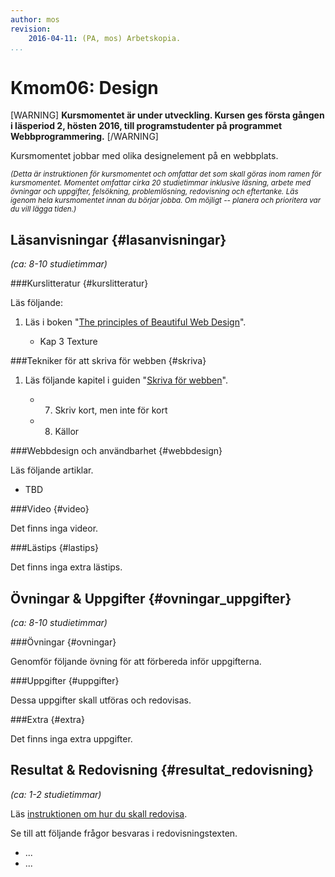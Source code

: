 ```yaml
---
author: mos
revision:
    2016-04-11: (PA, mos) Arbetskopia.
...
```

Kmom06: Design
====================================

[WARNING]
**Kursmomentet är under utveckling. Kursen ges första gången i läsperiod 2, hösten 2016, till programstudenter på programmet Webbprogrammering.**
[/WARNING]

Kursmomentet jobbar med olika designelement på en webbplats.

<!-- 
Bygg ett par teman. Något eget och något baserat på Bootstrap (elle rmotsvarande).

(Olika språk, anpassa med int/loc) 

(Användbarhet)

(Licens och rättigheter)

(Cookis, lagar)

Golden ratio.

-->

<!-- 
Verktyg GIMP, inkscape.

Shortcode för FIGURE.

Responsiva bilder

Egna foton kontra fototjänster

Google pagespeed och optimering av bilder (verktyg för kolla bilder/optimera).

Fotoblog?

LESS för att visa bilder.

-->



<!--
SEO, beginners guide.

Microformats.

GA & Webadmin tools.

Verktyg för att kontrollera SEO.


https://design.google.com/ ?


Visa undermenyerna på menyn.

Välj x webbplatser att undersöka. Förklara varför du valde dem.
Början på rapporten.



2. Mer

Introduktion till SEO
(SSL http://www.jajja.com/jajja-magazine/fordjupning-betydelsen-av-https/)

Lag:
http://www.jajja.com/jajja-magazine/kaklagens-framtid/


3. Mäta

Verktyg för att mäta SEO.

Sätt upp egen site och börja mäta SEO.
GA
Bings motsvarighet
Google webbmaster

* Googles guide

> Talande webläsare
> Lagar om webben
> Forskning inom användbarhet
> Översikt av W3Cs arbete


4. Usablity undersökning ala Wellness.

Läsanvisningar till: (write content for multidevice)
https://developers.google.com/web/fundamentals/design-and-ui/content/?hl=en





###Att mäta hur optimerad en webbplats är {#optimerad}

1. Kika snabbt på verktygen är [YSlow](http://yslow.org/) och [Google Pagespeed](https://developers.google.com/speed/pagespeed/) som mäter hur optimerad en webbplats är. Du kommer använda dess verktygen i en av uppgifterna.

-->


<!--
Designa webbplats utifrån bild.

(Olika typer av webbplatser kontra olika design).

Ikoner. FontAwesome.

Spritemap.

Texturer (?)

Whitespace.

(Flexbox)

(Funktionsanpassad webbplats)

(Integrera social media, SEO strategi)

bootstrap (eller annat)

-->

<!--more-->

<!--
**BILD**

[FIGURE src=/image/snapht14/python-marvin2.png?w=w2 caption="Marvin skall nu lära sig lite mer och få en bättre struktur."]
-->

<small>*(Detta är instruktionen för kursmomentet och omfattar det som skall göras inom ramen för kursmomentet. Momentet omfattar cirka 20 studietimmar inklusive läsning, arbete med övningar och uppgifter, felsökning, problemlösning, redovisning och eftertanke. Läs igenom hela kursmomentet innan du börjar jobba. Om möjligt -- planera och prioritera var du vill lägga tiden.)*</small>



Läsanvisningar  {#lasanvisningar}
---------------------------------

*(ca: 8-10 studietimmar)*


###Kurslitteratur  {#kurslitteratur}

Läs följande:

1. Läs i boken "[The principles of Beautiful Web Design](kunskap/boken-the-principles-of-beautiful-web-design)".

    * Kap 3 Texture



###Tekniker för att skriva för webben {#skriva}

1. Läs följande kapitel i guiden "[Skriva för webben](https://www.iis.se/lar-dig-mer/guider/hur-man-skriver-for-webben/)".

    * 7. Skriv kort, men inte för kort
    * 8. Källor



###Webbdesign och användbarhet {#webbdesign}

Läs följande artiklar.

* TBD



###Video  {#video}

Det finns inga videor.

<!--
Titta på följande:

1. Till kursen finns en videoserie, "[Teknisk webbdesign och användbarhet](https://www.youtube.com/playlist?list=PLKtP9l5q3ce93K_FQtlmz2rcaR_BaKIET)", kika på de videor som börjar på 6.
-->



###Lästips {#lastips}

Det finns inga extra lästips.



Övningar & Uppgifter  {#ovningar_uppgifter}
-------------------------------------------

*(ca: 8-10 studietimmar)*



###Övningar {#ovningar}

Genomför följande övning för att förbereda inför uppgifterna.




###Uppgifter {#uppgifter}

Dessa uppgifter skall utföras och redovisas.

<!--
1. Gör uppgiften "[Utvärdera webbplatsers färgval och känslan de signalerar](uppgift/utvardera-webbplatsers-fargval-och-kanslan-de-signalerar)".


1. Skapa logo i inkspake?
-->



###Extra {#extra}

Det finns inga extra uppgifter.



Resultat & Redovisning  {#resultat_redovisning}
-----------------------------------------------

*(ca: 1-2 studietimmar)*

Läs [instruktionen om hur du skall redovisa](design/redovisa).

Se till att följande frågor besvaras i redovisningstexten.

* ...
* ...
